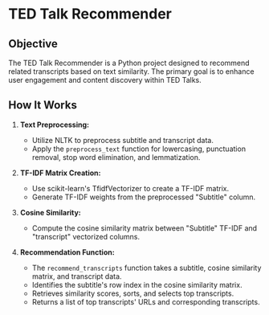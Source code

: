 # TED Talk Recommender

## Objective

The TED Talk Recommender is a Python project designed to recommend related transcripts based on text similarity. The primary goal is to enhance user engagement and content discovery within TED Talks.

## How It Works

1. **Text Preprocessing:**
   - Utilize NLTK to preprocess subtitle and transcript data.
   - Apply the `preprocess_text` function for lowercasing, punctuation removal, stop word elimination, and lemmatization.

2. **TF-IDF Matrix Creation:**
   - Use scikit-learn's TfidfVectorizer to create a TF-IDF matrix.
   - Generate TF-IDF weights from the preprocessed "Subtitle" column.

3. **Cosine Similarity:**
   - Compute the cosine similarity matrix between "Subtitle" TF-IDF and "transcript" vectorized columns.

4. **Recommendation Function:**
   - The `recommend_transcripts` function takes a subtitle, cosine similarity matrix, and transcript data.
   - Identifies the subtitle's row index in the cosine similarity matrix.
   - Retrieves similarity scores, sorts, and selects top transcripts.
   - Returns a list of top transcripts' URLs and corresponding transcripts.
